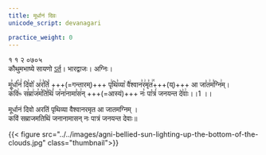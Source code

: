 ```yaml
---
title: मूर्धानं दिवः
unicode_script: devanagari

practice_weight: 0
---
```



१ १ २ ०७०५  
कौथुमभाष्ये सायणो [ऽर्त](https://archive.org/details/SamaVedaSanhitaWithSayanabhashyaVolume1SatyavrataSamasrami1874bis_201804/page/n244)। भारद्वाजः। अग्निः।

<div class="js_include" url="/vedAH_Rk/shAkalam/saMhitA/vishvAsa-prastutiH/06/007/01_mUrdhAnaM_divo.md"  newLevelForH1="2" includeTitle="false"> </div>

मू꣣र्धा꣡नं꣢ दि꣣वो꣡ अ꣢र꣣तिं꣡ +++(=गन्तारम्)+++ पृ꣢थि꣣व्या꣡ वै꣢श्वान꣣र꣢मृ꣣त꣢꣯+++(य्)+++ आ जा꣣त꣢म꣣ग्नि꣢म्।  
क꣣वि꣢ᳱ स꣣म्रा꣢ज꣣म꣡ति꣢थिं꣣ ज꣡ना꣢नामा꣣स꣢न् +++(=आस्यं)+++ नः꣣ पा꣡त्रं꣢ जनयन्त दे꣣वाः꣢।।1 ।।

मूर्धानं दिवो अरतिं पृथिव्या वैश्वानरमृत आ जातमग्निम्  ।   
कविं सम्राजमतिथिं जनानामासन् नः पात्रं जनयन्त देवाः॥

{{< figure src="../../images/agni-bellied-sun-lighting-up-the-bottom-of-the-clouds.jpg"  class="thumbnail">}}
